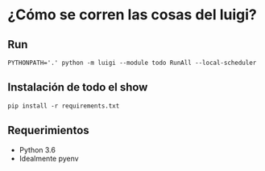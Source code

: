 # ¿Cómo se corren las cosas del luigi?

## Run

```
PYTHONPATH='.' python -m luigi --module todo RunAll --local-scheduler
```

## Instalación de todo el show
```
pip install -r requirements.txt
```

## Requerimientos
* Python 3.6
* Idealmente pyenv